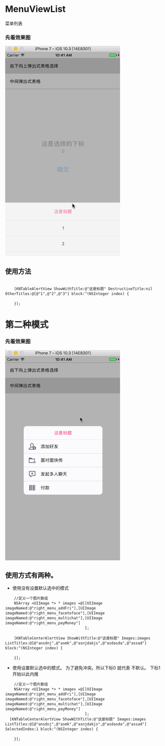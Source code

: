 # MenuViewList
菜单列表


### 先看效果图

![](https://github.com/krystalName/MenuViewList/blob/MenuView/TableAlertView.gif)


## 使用方法

``` objc

    [KNTableAlertView ShowWithTitle:@"这是标题" DestructiveTitle:nil OtherTitles:@[@"1",@"2",@"3"] block:^(NSInteger index) {
       
    }];

```

# 第二种模式

### 先看效果图
![](https://github.com/krystalName/MenuViewList/blob/MenuView/TableCenterAlertView.gif)

## 使用方式有两种。
+ 使用没有设置默认选中的模式

```objc
    //定义一个图片数组
    NSArray <UIImage *> * images =@[[UIImage imageNamed:@"right_menu_addFri"],[UIImage imageNamed:@"right_menu_facetoface"],[UIImage imageNamed:@"right_menu_multichat"],[UIImage imageNamed:@"right_menu_payMoney"]
                                    ];

    [KNTableCenterAlertView ShowWithTitle:@"这是标题" Images:images ListTitles:@[@"ansdnj",@"asmk",@"asnjdakjs",@"asdasda",@"assad"] block:^(NSInteger index) {
        
    }];
```


+ 使用设置默认选中的模式。  为了避免冲突。所以下标0 就代表 不默认。 下标1开始以此内推 
``` objc
    //定义一个图片数组
    NSArray <UIImage *> * images =@[[UIImage imageNamed:@"right_menu_addFri"],[UIImage imageNamed:@"right_menu_facetoface"],[UIImage imageNamed:@"right_menu_multichat"],[UIImage imageNamed:@"right_menu_payMoney"]
                                    ];
  [KNTableCenterAlertView ShowWIthTitle:@"这是标题" Images:images ListTitles:@[@"ansdnj",@"asmk",@"asnjdakjs",@"asdasda",@"assad"] SelectedIndex:1 block:^(NSInteger index) {
        
    }];
```
